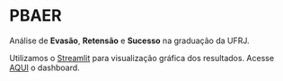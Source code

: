 # PBAER
Análise de **Evasão**, **Retensão** e **Sucesso** na graduação da UFRJ.

Utilizamos o [Streamlit](https://streamlit.io/) para visualização gráfica dos resultados. Acesse [AQUI](http://pbaerufrj.streamlit.app) o dashboard.
